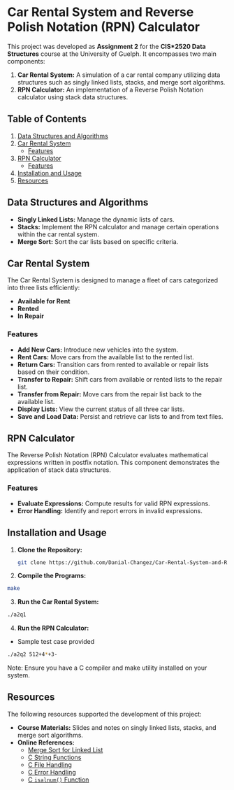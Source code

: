 # Car Rental System and Reverse Polish Notation (RPN) Calculator

This project was developed as **Assignment 2** for the **CIS*2520 Data Structures** course at the University of Guelph. It encompasses two main components:

1. **Car Rental System:** A simulation of a car rental company utilizing data structures such as singly linked lists, stacks, and merge sort algorithms.
2. **RPN Calculator:** An implementation of a Reverse Polish Notation calculator using stack data structures.


## Table of Contents
1. [Data Structures and Algorithms](#data-structures-and-algorithms)
2. [Car Rental System](#car-rental-system)
   - [Features](#features)
3. [RPN Calculator](#rpn-calculator)
   - [Features](#features-1)
4. [Installation and Usage](#installation-and-usage)
5. [Resources](#resources)

## Data Structures and Algorithms

- **Singly Linked Lists:** Manage the dynamic lists of cars.
- **Stacks:** Implement the RPN calculator and manage certain operations within the car rental system.
- **Merge Sort:** Sort the car lists based on specific criteria.


## Car Rental System

The Car Rental System is designed to manage a fleet of cars categorized into three lists efficiently:

- **Available for Rent**
- **Rented**
- **In Repair**

### Features

- **Add New Cars:** Introduce new vehicles into the system.
- **Rent Cars:** Move cars from the available list to the rented list.
- **Return Cars:** Transition cars from rented to available or repair lists based on their condition.
- **Transfer to Repair:** Shift cars from available or rented lists to the repair list.
- **Transfer from Repair:** Move cars from the repair list back to the available list.
- **Display Lists:** View the current status of all three car lists.
- **Save and Load Data:** Persist and retrieve car lists to and from text files.


## RPN Calculator

The Reverse Polish Notation (RPN) Calculator evaluates mathematical expressions written in postfix notation. This component demonstrates the application of stack data structures.

### Features

- **Evaluate Expressions:** Compute results for valid RPN expressions.
- **Error Handling:** Identify and report errors in invalid expressions.


## Installation and Usage

1. **Clone the Repository:**
   ```bash
   git clone https://github.com/Danial-Changez/Car-Rental-System-and-RPN.git
   ```
   
2. **Compile the Programs:**
  ```bash
  make
  ```

3. **Run the Car Rental System:**
  ```bash
  ./a2q1
  ```

4. **Run the RPN Calculator:**
  - Sample test case provided
  ```bash
  ./a2q2 512+4*+3-
  ```
Note: Ensure you have a C compiler and make utility installed on your system.

## Resources

The following resources supported the development of this project:

- **Course Materials:** Slides and notes on singly linked lists, stacks, and merge sort algorithms.
- **Online References:**
  - [Merge Sort for Linked List](https://www.geeksforgeeks.org/merge-sort-for-linked-list/)
  - [C String Functions](https://www.w3schools.com/c/c_ref_string.php)
  - [C File Handling](https://www.w3schools.com/c/c_files.php)
  - [C Error Handling](https://www.w3schools.in/c-programming/error-handling)
  - [C `isalnum()` Function](https://www.tutorialspoint.com/isalnum-function-in-c-language)
